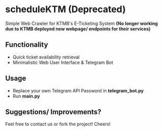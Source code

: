 # scheduleKTM (Deprecated)

Simple Web Crawler for KTMB's E-Ticketing System
**(No longer working due to KTMB deployed new webpage/ endpoints for their services)**


## Functionality

+ Quick ticket availability retrieval
+ Minimalistic Web User Interface & Telegram Bot

## Usage

+ Replace your own Telegram API Password in __telegram_bot.py__
+ Run __main.py__

## Suggestions/ Improvements?

Feel free to contact us or fork the project!
Cheers!
